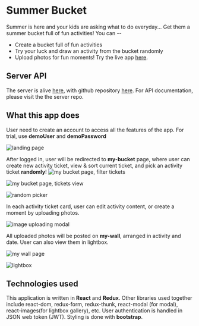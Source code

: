 
# Summer Bucket

Summer is here and your kids are asking what to do everyday... Get them a summer bucket full of fun activities! You can --
* Create a bucket full of fun activities
* Try your luck and draw an activity from the bucket randomly
* Upload photos for fun moments!
Try the live app [here](https://summer-bucket-app.herokuapp.com/).

## Server API
The server is alive [here](https://summer-bucket-server.herokuapp.com/), with github repository [here](https://github.com/jiehan1029/summer-bucket-server). For API documentation, please visit the the server repo.

## What this app does
User need to create an account to access all the features of the app. For trial, use **demoUser** and **demoPassword**

![landing page](landing-page.PNG)

After logged in, user will be redirected to **my-bucket** page, where user can create new activity ticket, view & sort current ticket, and pick an activity ticket **randomly**!
![my bucket page, filter tickets](my-bucket-1.PNG)

![my bucket page, tickets view](my-bucket-2.PNG)

![random picker](random-pick.PNG)

In each activity ticket card, user can edit activity content, or create a moment by uploading photos.

![image uploading modal](img-uploader.PNG)

All uploaded photos will be posted on **my-wall**, arranged in activity and date. User can also view them in lightbox.

![my wall page](my-wall.PNG)

![lightbox](lightbox.PNG) 

## Technologies used
This application is written in **React** and **Redux**. Other libraries used together include react-dom, redux-form, redux-thunk, react-modal (for modal), react-images(for lightbox gallery), etc. User authentication is handled in JSON web token (JWT). Styling is done with **bootstrap**.
